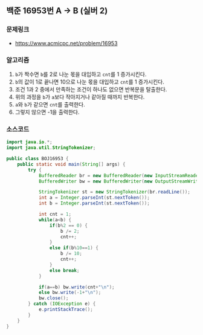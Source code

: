 ## 백준 16953번 A → B (실버 2)
### 문제링크
- https://www.acmicpc.net/problem/16953

### 알고리즘
1. `b`가 짝수면 `b`를 2로 나눈 몫을 대입하고 `cnt`를 1 증가시킨다.
2. `b`의 값이 1로 끝나면 10으로 나눈 몫을 대입하고 `cnt`를 1 증가시킨다.
3. 조건 1과 2 중에서 만족하는 조건이 하나도 없으면 반복문을 탈출한다.
4. 위의 과정을 `b`가 `a`보다 작아지거나 같아질 때까지 반복한다.
5. `a`와 `b`가 같으면 `cnt`를 출력한다.
6. 그렇지 않으면 -1을 출력한다.

### 소스코드
```java
import java.io.*;
import java.util.StringTokenizer;

public class BOJ16953 {
    public static void main(String[] args) {
        try {
            BufferedReader br = new BufferedReader(new InputStreamReader(System.in));
            BufferedWriter bw = new BufferedWriter(new OutputStreamWriter(System.out));

            StringTokenizer st = new StringTokenizer(br.readLine());
            int a = Integer.parseInt(st.nextToken());
            int b = Integer.parseInt(st.nextToken());

            int cnt = 1;
            while(a<b) {
                if(b%2 == 0) {
                    b /= 2;
                    cnt++;
                }
                else if(b%10==1) {
                    b /= 10;
                    cnt++;
                }
                else break;
            }

            if(a==b) bw.write(cnt+"\n");
            else bw.write(-1+"\n");
            bw.close();
        } catch (IOException e) {
            e.printStackTrace();
        }
    }
}
```